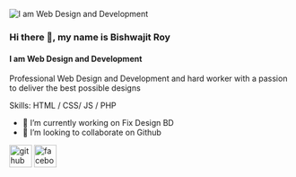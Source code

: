 ![I am Web Design and Development](https://scontent.fdac33-1.fna.fbcdn.net/v/t1.6435-9/240684481_615206449864547_2088123211671877257_n.jpg?_nc_cat=101&ccb=1-5&_nc_sid=730e14&_nc_ohc=Xui-x-4IuOEAX9qoo3z&_nc_oc=AQm3EwZFGFppR3LXO-97uc3em4uteVAPL3cIYmKFeMFC61e45DmAGy9YIiI1ku0SZFU&_nc_ht=scontent.fdac33-1.fna&oh=50d6a462742ade34f3d5c9f78eb02ada&oe=614D73F2)

### Hi there 👋, my name is Bishwajit Roy
#### I am Web Design and Development


Professional Web Design and Development and hard worker with a passion to deliver the best possible designs

Skills: HTML / CSS/ JS / PHP

- 🔭 I’m currently working on Fix Design BD 
- 👯 I’m looking to collaborate on Github 


[<img src='https://cdn.jsdelivr.net/npm/simple-icons@3.0.1/icons/github.svg' alt='github' height='40'>](https://github.com/bishwajit06)  [<img src='https://cdn.jsdelivr.net/npm/simple-icons@3.0.1/icons/facebook.svg' alt='facebook' height='40'>](https://www.facebook.com/roybishwajitbd)  

